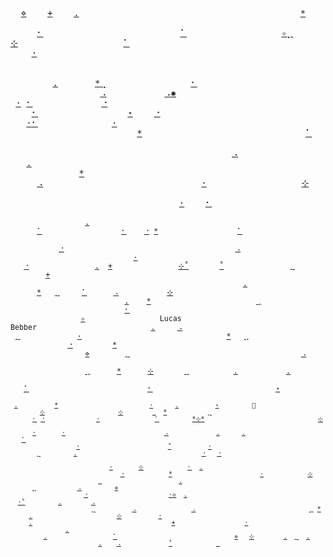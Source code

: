 <samp>&nbsp;&nbsp;[⋄](#)&nbsp;&nbsp;&nbsp;&nbsp;[+](#)&nbsp;&nbsp;&nbsp;&nbsp;[.](#)&nbsp;&nbsp;&nbsp;&nbsp;&nbsp;&nbsp;&nbsp;&nbsp;&nbsp;&nbsp;&nbsp;&nbsp;&nbsp;&nbsp;&nbsp;&nbsp;&nbsp;&nbsp;&nbsp;&nbsp;&nbsp;&nbsp;&nbsp;&nbsp;&nbsp;&nbsp;&nbsp;&nbsp;&nbsp;&nbsp;&nbsp;&nbsp;&nbsp;&nbsp;&nbsp;&nbsp;&nbsp;&nbsp;&nbsp;&nbsp;&nbsp;&nbsp;[\*](#)&nbsp;&nbsp;&nbsp;&nbsp;&nbsp;&nbsp;&nbsp;&nbsp;&nbsp;&nbsp;&nbsp;&nbsp;&nbsp;&nbsp;&nbsp;&nbsp;&nbsp;&nbsp;&nbsp;&nbsp;&nbsp;&nbsp;&nbsp;&nbsp;<br/>&nbsp;&nbsp;&nbsp;&nbsp;&nbsp;[⠂](#)&nbsp;&nbsp;&nbsp;&nbsp;&nbsp;&nbsp;&nbsp;&nbsp;&nbsp;&nbsp;&nbsp;&nbsp;&nbsp;&nbsp;&nbsp;&nbsp;&nbsp;&nbsp;&nbsp;&nbsp;&nbsp;&nbsp;&nbsp;&nbsp;&nbsp;&nbsp;[⠁](#)&nbsp;&nbsp;&nbsp;&nbsp;&nbsp;&nbsp;&nbsp;&nbsp;&nbsp;&nbsp;&nbsp;&nbsp;&nbsp;&nbsp;&nbsp;&nbsp;&nbsp;&nbsp;[✧](#)[⡀](#)&nbsp;&nbsp;&nbsp;&nbsp;&nbsp;[⊹](#)&nbsp;&nbsp;&nbsp;&nbsp;&nbsp;&nbsp;&nbsp;&nbsp;&nbsp;&nbsp;&nbsp;&nbsp;&nbsp;&nbsp;&nbsp;&nbsp;&nbsp;&nbsp;&nbsp;&nbsp;[⠁](#)<br/>&nbsp;&nbsp;&nbsp;&nbsp;[·](#)&nbsp;&nbsp;&nbsp;&nbsp;&nbsp;&nbsp;&nbsp;&nbsp;&nbsp;&nbsp;&nbsp;&nbsp;&nbsp;&nbsp;&nbsp;&nbsp;&nbsp;&nbsp;&nbsp;&nbsp;&nbsp;&nbsp;&nbsp;&nbsp;&nbsp;&nbsp;&nbsp;&nbsp;&nbsp;&nbsp;&nbsp;&nbsp;&nbsp;&nbsp;&nbsp;&nbsp;&nbsp;&nbsp;&nbsp;&nbsp;&nbsp;&nbsp;&nbsp;&nbsp;&nbsp;&nbsp;&nbsp;&nbsp;&nbsp;&nbsp;&nbsp;&nbsp;&nbsp;&nbsp;&nbsp;&nbsp;&nbsp;&nbsp;&nbsp;&nbsp;&nbsp;&nbsp;&nbsp;&nbsp;&nbsp;&nbsp;&nbsp;&nbsp;&nbsp;&nbsp;&nbsp;&nbsp;&nbsp;&nbsp;&nbsp;<br/>&nbsp;&nbsp;&nbsp;&nbsp;&nbsp;&nbsp;&nbsp;&nbsp;&nbsp;&nbsp;&nbsp;&nbsp;&nbsp;&nbsp;&nbsp;&nbsp;&nbsp;&nbsp;&nbsp;&nbsp;&nbsp;&nbsp;&nbsp;&nbsp;&nbsp;&nbsp;&nbsp;&nbsp;&nbsp;&nbsp;&nbsp;&nbsp;&nbsp;&nbsp;&nbsp;&nbsp;&nbsp;[ ](#)&nbsp;&nbsp;&nbsp;&nbsp;&nbsp;&nbsp;&nbsp;&nbsp;[.](#)&nbsp;&nbsp;&nbsp;&nbsp;&nbsp;&nbsp;&nbsp;[\*](#)[⢀](#)&nbsp;&nbsp;&nbsp;&nbsp;&nbsp;&nbsp;&nbsp;&nbsp;&nbsp;&nbsp;&nbsp;&nbsp;&nbsp;&nbsp;&nbsp;&nbsp;[⠂](#)&nbsp;&nbsp;&nbsp;&nbsp;&nbsp;&nbsp;&nbsp;<br/>&nbsp;&nbsp;&nbsp;&nbsp;&nbsp;&nbsp;&nbsp;&nbsp;&nbsp;&nbsp;&nbsp;&nbsp;&nbsp;&nbsp;&nbsp;&nbsp;&nbsp;[⠠](#)&nbsp;&nbsp;&nbsp;&nbsp;&nbsp;&nbsp;&nbsp;&nbsp;&nbsp;&nbsp;&nbsp;[⠠](#)[✺](#)&nbsp;&nbsp;&nbsp;&nbsp;&nbsp;&nbsp;&nbsp;&nbsp;&nbsp;&nbsp;&nbsp;&nbsp;&nbsp;&nbsp;&nbsp;&nbsp;&nbsp;&nbsp;&nbsp;&nbsp;&nbsp;&nbsp;&nbsp;&nbsp;&nbsp;&nbsp;&nbsp;&nbsp;&nbsp;[·](#)&nbsp;[⠂](#)&nbsp;&nbsp;&nbsp;&nbsp;&nbsp;&nbsp;&nbsp;&nbsp;&nbsp;&nbsp;&nbsp;&nbsp;&nbsp;[⠐](#)&nbsp;&nbsp;&nbsp;<br/>&nbsp;&nbsp;&nbsp;&nbsp;[⠂](#)&nbsp;&nbsp;&nbsp;&nbsp;&nbsp;&nbsp;&nbsp;&nbsp;&nbsp;&nbsp;&nbsp;&nbsp;&nbsp;&nbsp;&nbsp;&nbsp;&nbsp;[⋆](#)&nbsp;&nbsp;&nbsp;&nbsp;[⠐](#)&nbsp;&nbsp;&nbsp;&nbsp;&nbsp;&nbsp;&nbsp;&nbsp;&nbsp;&nbsp;&nbsp;&nbsp;&nbsp;&nbsp;&nbsp;&nbsp;&nbsp;&nbsp;&nbsp;&nbsp;&nbsp;&nbsp;&nbsp;&nbsp;&nbsp;&nbsp;&nbsp;&nbsp;&nbsp;&nbsp;&nbsp;&nbsp;&nbsp;&nbsp;[·](#)[⠂](#)&nbsp;&nbsp;&nbsp;&nbsp;&nbsp;&nbsp;&nbsp;&nbsp;&nbsp;&nbsp;&nbsp;&nbsp;&nbsp;&nbsp;[·](#)&nbsp;<br/>&nbsp;&nbsp;&nbsp;&nbsp;&nbsp;&nbsp;&nbsp;&nbsp;&nbsp;&nbsp;&nbsp;&nbsp;&nbsp;&nbsp;&nbsp;&nbsp;&nbsp;&nbsp;&nbsp;&nbsp;&nbsp;&nbsp;&nbsp;&nbsp;[\*](#)&nbsp;&nbsp;&nbsp;&nbsp;&nbsp;&nbsp;&nbsp;&nbsp;&nbsp;&nbsp;&nbsp;&nbsp;&nbsp;&nbsp;&nbsp;&nbsp;&nbsp;&nbsp;&nbsp;&nbsp;&nbsp;&nbsp;&nbsp;&nbsp;&nbsp;&nbsp;&nbsp;&nbsp;&nbsp;&nbsp;&nbsp;[⠁](#)&nbsp;&nbsp;&nbsp;&nbsp;&nbsp;&nbsp;&nbsp;&nbsp;&nbsp;&nbsp;&nbsp;&nbsp;&nbsp;&nbsp;&nbsp;&nbsp;&nbsp;&nbsp;&nbsp;&nbsp;&nbsp;&nbsp;&nbsp;<br/>&nbsp;&nbsp;&nbsp;&nbsp;&nbsp;&nbsp;&nbsp;&nbsp;&nbsp;&nbsp;&nbsp;&nbsp;&nbsp;&nbsp;&nbsp;&nbsp;&nbsp;&nbsp;&nbsp;&nbsp;&nbsp;&nbsp;&nbsp;&nbsp;&nbsp;&nbsp;&nbsp;&nbsp;&nbsp;&nbsp;&nbsp;&nbsp;&nbsp;&nbsp;&nbsp;&nbsp;&nbsp;&nbsp;&nbsp;&nbsp;&nbsp;&nbsp;[⠠](#)&nbsp;&nbsp;&nbsp;&nbsp;&nbsp;&nbsp;&nbsp;&nbsp;&nbsp;&nbsp;&nbsp;&nbsp;&nbsp;&nbsp;&nbsp;&nbsp;&nbsp;&nbsp;&nbsp;[.](#)&nbsp;&nbsp;&nbsp;&nbsp;&nbsp;&nbsp;&nbsp;&nbsp;&nbsp;&nbsp;&nbsp;&nbsp;&nbsp;&nbsp;&nbsp;&nbsp;&nbsp;<br/>&nbsp;&nbsp;&nbsp;&nbsp;&nbsp;&nbsp;&nbsp;&nbsp;&nbsp;&nbsp;&nbsp;&nbsp;&nbsp;[\*](#)&nbsp;&nbsp;[ ](#)&nbsp;&nbsp;&nbsp;&nbsp;&nbsp;[⠠](#)&nbsp;&nbsp;&nbsp;&nbsp;&nbsp;&nbsp;&nbsp;&nbsp;&nbsp;&nbsp;&nbsp;&nbsp;&nbsp;&nbsp;&nbsp;&nbsp;&nbsp;&nbsp;&nbsp;&nbsp;&nbsp;&nbsp;&nbsp;&nbsp;&nbsp;&nbsp;&nbsp;&nbsp;&nbsp;&nbsp;[·](#)&nbsp;&nbsp;&nbsp;&nbsp;&nbsp;&nbsp;&nbsp;&nbsp;&nbsp;&nbsp;&nbsp;&nbsp;&nbsp;&nbsp;&nbsp;&nbsp;&nbsp;&nbsp;[⊹](#)&nbsp;&nbsp;&nbsp;&nbsp;&nbsp;&nbsp;&nbsp;<br/>&nbsp;&nbsp;&nbsp;&nbsp;&nbsp;&nbsp;&nbsp;&nbsp;&nbsp;&nbsp;&nbsp;&nbsp;&nbsp;&nbsp;&nbsp;&nbsp;&nbsp;&nbsp;&nbsp;&nbsp;&nbsp;&nbsp;&nbsp;&nbsp;&nbsp;&nbsp;&nbsp;&nbsp;&nbsp;&nbsp;&nbsp;&nbsp;[·](#)&nbsp;&nbsp;&nbsp;&nbsp;[⠂](#)&nbsp;&nbsp;&nbsp;&nbsp;&nbsp;&nbsp;&nbsp;&nbsp;&nbsp;&nbsp;&nbsp;&nbsp;&nbsp;&nbsp;&nbsp;&nbsp;&nbsp;&nbsp;&nbsp;&nbsp;&nbsp;&nbsp;&nbsp;&nbsp;&nbsp;&nbsp;&nbsp;&nbsp;&nbsp;&nbsp;&nbsp;&nbsp;&nbsp;&nbsp;&nbsp;&nbsp;&nbsp;&nbsp;&nbsp;&nbsp;&nbsp;&nbsp;<br/><sub>&nbsp;&nbsp;&nbsp;&nbsp;&nbsp;&nbsp;&nbsp;&nbsp;&nbsp;&nbsp;&nbsp;&nbsp;&nbsp;&nbsp;&nbsp;&nbsp;&nbsp;[.](#)&nbsp;&nbsp;&nbsp;&nbsp;&nbsp;&nbsp;&nbsp;&nbsp;&nbsp;&nbsp;&nbsp;[ ](#)&nbsp;&nbsp;&nbsp;&nbsp;&nbsp;&nbsp;[⠁](#)&nbsp;&nbsp;&nbsp;&nbsp;&nbsp;&nbsp;&nbsp;&nbsp;&nbsp;&nbsp;&nbsp;&nbsp;&nbsp;&nbsp;&nbsp;&nbsp;&nbsp;&nbsp;[⠂](#)&nbsp;&nbsp;&nbsp;&nbsp;[⠐](#)&nbsp;[\*](#)&nbsp;&nbsp;&nbsp;&nbsp;&nbsp;&nbsp;&nbsp;&nbsp;&nbsp;&nbsp;&nbsp;&nbsp;&nbsp;&nbsp;&nbsp;&nbsp;&nbsp;&nbsp;[⠁](#)&nbsp;&nbsp;&nbsp;&nbsp;&nbsp;&nbsp;&nbsp;&nbsp;&nbsp;&nbsp;&nbsp;&nbsp;&nbsp;&nbsp;&nbsp;&nbsp;&nbsp;&nbsp;&nbsp;&nbsp;&nbsp;&nbsp;&nbsp;&nbsp;&nbsp;&nbsp;<br/>&nbsp;&nbsp;&nbsp;&nbsp;&nbsp;&nbsp;&nbsp;&nbsp;&nbsp;&nbsp;&nbsp;[⠐](#)&nbsp;&nbsp;&nbsp;&nbsp;&nbsp;&nbsp;&nbsp;&nbsp;&nbsp;&nbsp;&nbsp;&nbsp;&nbsp;&nbsp;&nbsp;&nbsp;&nbsp;&nbsp;&nbsp;&nbsp;&nbsp;&nbsp;&nbsp;&nbsp;&nbsp;&nbsp;&nbsp;&nbsp;&nbsp;&nbsp;&nbsp;&nbsp;&nbsp;&nbsp;&nbsp;&nbsp;&nbsp;&nbsp;&nbsp;[⠠](#)&nbsp;&nbsp;&nbsp;&nbsp;&nbsp;&nbsp;&nbsp;&nbsp;&nbsp;&nbsp;&nbsp;&nbsp;&nbsp;&nbsp;&nbsp;&nbsp;&nbsp;&nbsp;&nbsp;&nbsp;&nbsp;&nbsp;&nbsp;&nbsp;&nbsp;&nbsp;&nbsp;&nbsp;&nbsp;&nbsp;&nbsp;&nbsp;&nbsp;&nbsp;&nbsp;&nbsp;&nbsp;&nbsp;&nbsp;&nbsp;&nbsp;&nbsp;&nbsp;&nbsp;&nbsp;&nbsp;&nbsp;[·](#)&nbsp;&nbsp;&nbsp;&nbsp;&nbsp;&nbsp;&nbsp;&nbsp;<br/>&nbsp;&nbsp;&nbsp;[⠐](#)&nbsp;&nbsp;&nbsp;&nbsp;&nbsp;&nbsp;&nbsp;&nbsp;&nbsp;&nbsp;&nbsp;&nbsp;&nbsp;&nbsp;&nbsp;[.](#)&nbsp;&nbsp;[+](#)&nbsp;&nbsp;&nbsp;&nbsp;&nbsp;&nbsp;&nbsp;&nbsp;&nbsp;&nbsp;&nbsp;&nbsp;&nbsp;&nbsp;&nbsp;[⊹](#)[˚](#)&nbsp;&nbsp;&nbsp;&nbsp;&nbsp;&nbsp;&nbsp;[˚](#)&nbsp;&nbsp;&nbsp;&nbsp;&nbsp;&nbsp;&nbsp;&nbsp;&nbsp;&nbsp;&nbsp;&nbsp;&nbsp;&nbsp;&nbsp;[⡀](#)&nbsp;&nbsp;&nbsp;&nbsp;&nbsp;&nbsp;&nbsp;&nbsp;&nbsp;&nbsp;&nbsp;&nbsp;&nbsp;&nbsp;[+](#)&nbsp;&nbsp;&nbsp;&nbsp;&nbsp;&nbsp;&nbsp;&nbsp;&nbsp;&nbsp;&nbsp;&nbsp;&nbsp;&nbsp;&nbsp;&nbsp;&nbsp;&nbsp;&nbsp;&nbsp;&nbsp;&nbsp;&nbsp;&nbsp;&nbsp;&nbsp;&nbsp;&nbsp;&nbsp;<br/>&nbsp;&nbsp;&nbsp;&nbsp;&nbsp;&nbsp;&nbsp;&nbsp;&nbsp;&nbsp;&nbsp;&nbsp;&nbsp;&nbsp;&nbsp;&nbsp;&nbsp;&nbsp;&nbsp;&nbsp;&nbsp;&nbsp;&nbsp;&nbsp;&nbsp;&nbsp;&nbsp;&nbsp;&nbsp;&nbsp;&nbsp;&nbsp;&nbsp;&nbsp;&nbsp;&nbsp;&nbsp;&nbsp;&nbsp;&nbsp;&nbsp;&nbsp;&nbsp;&nbsp;&nbsp;&nbsp;&nbsp;&nbsp;&nbsp;&nbsp;&nbsp;&nbsp;&nbsp;[.](#)&nbsp;&nbsp;&nbsp;&nbsp;&nbsp;&nbsp;&nbsp;&nbsp;&nbsp;&nbsp;&nbsp;&nbsp;&nbsp;&nbsp;&nbsp;&nbsp;&nbsp;&nbsp;&nbsp;&nbsp;&nbsp;&nbsp;&nbsp;[\*](#)&nbsp;&nbsp;&nbsp;[⡀](#)&nbsp;&nbsp;&nbsp;&nbsp;&nbsp;[⠁](#)&nbsp;&nbsp;&nbsp;&nbsp;&nbsp;&nbsp;[⠠](#)&nbsp;&nbsp;&nbsp;&nbsp;&nbsp;&nbsp;&nbsp;&nbsp;&nbsp;&nbsp;&nbsp;[⊹](#)&nbsp;<br/>&nbsp;&nbsp;&nbsp;&nbsp;&nbsp;&nbsp;&nbsp;&nbsp;&nbsp;&nbsp;&nbsp;&nbsp;&nbsp;&nbsp;&nbsp;&nbsp;&nbsp;&nbsp;&nbsp;&nbsp;&nbsp;&nbsp;&nbsp;&nbsp;&nbsp;&nbsp;[.](#)&nbsp;&nbsp;&nbsp;&nbsp;[\*](#)&nbsp;&nbsp;&nbsp;&nbsp;&nbsp;&nbsp;&nbsp;&nbsp;&nbsp;&nbsp;&nbsp;&nbsp;&nbsp;&nbsp;&nbsp;&nbsp;&nbsp;&nbsp;&nbsp;&nbsp;&nbsp;&nbsp;&nbsp;&nbsp;[⢀](#)&nbsp;&nbsp;&nbsp;&nbsp;&nbsp;&nbsp;&nbsp;&nbsp;&nbsp;&nbsp;&nbsp;&nbsp;&nbsp;&nbsp;&nbsp;&nbsp;&nbsp;&nbsp;&nbsp;&nbsp;&nbsp;&nbsp;&nbsp;&nbsp;&nbsp;&nbsp;&nbsp;&nbsp;&nbsp;&nbsp;&nbsp;&nbsp;&nbsp;&nbsp;&nbsp;&nbsp;&nbsp;&nbsp;&nbsp;&nbsp;[⠂](#)&nbsp;&nbsp;&nbsp;&nbsp;&nbsp;&nbsp;&nbsp;&nbsp;&nbsp;&nbsp;<br/>&nbsp;&nbsp;&nbsp;&nbsp;&nbsp;&nbsp;&nbsp;&nbsp;&nbsp;&nbsp;&nbsp;&nbsp;&nbsp;&nbsp;&nbsp;&nbsp;[✧](#)&nbsp;&nbsp;&nbsp;&nbsp;&nbsp;&nbsp;&nbsp;&nbsp;&nbsp;&nbsp;&nbsp;&nbsp;&nbsp;&nbsp;&nbsp;&nbsp;&nbsp;Lucas Bebber&nbsp;&nbsp;&nbsp;&nbsp;&nbsp;&nbsp;&nbsp;&nbsp;&nbsp;&nbsp;&nbsp;&nbsp;&nbsp;&nbsp;&nbsp;&nbsp;&nbsp;&nbsp;&nbsp;&nbsp;&nbsp;&nbsp;&nbsp;&nbsp;&nbsp;&nbsp;[.](#)&nbsp;&nbsp;&nbsp;&nbsp;&nbsp;[⠠](#)&nbsp;&nbsp;&nbsp;&nbsp;&nbsp;&nbsp;&nbsp;&nbsp;&nbsp;&nbsp;&nbsp;&nbsp;&nbsp;&nbsp;&nbsp;&nbsp;&nbsp;&nbsp;&nbsp;&nbsp;&nbsp;&nbsp;&nbsp;&nbsp;&nbsp;&nbsp;&nbsp;&nbsp;&nbsp;<br/>&nbsp;[⡀](#)&nbsp;&nbsp;&nbsp;&nbsp;&nbsp;&nbsp;&nbsp;&nbsp;&nbsp;&nbsp;&nbsp;&nbsp;&nbsp;[·](#)&nbsp;&nbsp;&nbsp;&nbsp;&nbsp;&nbsp;&nbsp;&nbsp;&nbsp;&nbsp;&nbsp;&nbsp;&nbsp;&nbsp;&nbsp;&nbsp;&nbsp;&nbsp;&nbsp;&nbsp;&nbsp;&nbsp;&nbsp;&nbsp;&nbsp;&nbsp;&nbsp;&nbsp;&nbsp;&nbsp;&nbsp;&nbsp;&nbsp;[\*](#)&nbsp;&nbsp;&nbsp;[⢀](#)&nbsp;&nbsp;&nbsp;&nbsp;&nbsp;&nbsp;&nbsp;&nbsp;&nbsp;&nbsp;&nbsp;&nbsp;&nbsp;&nbsp;&nbsp;&nbsp;&nbsp;&nbsp;&nbsp;&nbsp;&nbsp;&nbsp;&nbsp;&nbsp;&nbsp;&nbsp;&nbsp;&nbsp;&nbsp;&nbsp;[⠐](#)&nbsp;&nbsp;&nbsp;&nbsp;&nbsp;&nbsp;&nbsp;&nbsp;&nbsp;[\*](#)&nbsp;&nbsp;&nbsp;&nbsp;&nbsp;&nbsp;&nbsp;&nbsp;&nbsp;&nbsp;&nbsp;&nbsp;&nbsp;<br/>&nbsp;&nbsp;&nbsp;&nbsp;&nbsp;&nbsp;&nbsp;&nbsp;&nbsp;&nbsp;&nbsp;&nbsp;&nbsp;&nbsp;&nbsp;&nbsp;&nbsp;[⋄](#)&nbsp;&nbsp;&nbsp;&nbsp;&nbsp;&nbsp;&nbsp;&nbsp;[⡀](#)&nbsp;&nbsp;&nbsp;&nbsp;&nbsp;&nbsp;&nbsp;&nbsp;&nbsp;&nbsp;&nbsp;&nbsp;&nbsp;&nbsp;&nbsp;&nbsp;&nbsp;&nbsp;&nbsp;&nbsp;&nbsp;&nbsp;&nbsp;&nbsp;&nbsp;&nbsp;&nbsp;&nbsp;&nbsp;&nbsp;&nbsp;&nbsp;&nbsp;&nbsp;&nbsp;&nbsp;&nbsp;&nbsp;&nbsp;[⠠](#)&nbsp;&nbsp;&nbsp;&nbsp;&nbsp;&nbsp;&nbsp;&nbsp;&nbsp;&nbsp;&nbsp;&nbsp;&nbsp;&nbsp;&nbsp;&nbsp;&nbsp;&nbsp;&nbsp;&nbsp;&nbsp;&nbsp;&nbsp;&nbsp;&nbsp;&nbsp;&nbsp;&nbsp;&nbsp;&nbsp;&nbsp;&nbsp;&nbsp;&nbsp;&nbsp;&nbsp;&nbsp;&nbsp;&nbsp;&nbsp;&nbsp;<br/>&nbsp;&nbsp;&nbsp;&nbsp;&nbsp;&nbsp;&nbsp;&nbsp;&nbsp;&nbsp;&nbsp;&nbsp;&nbsp;&nbsp;&nbsp;&nbsp;&nbsp;[⢀](#)&nbsp;&nbsp;&nbsp;&nbsp;&nbsp;&nbsp;[\*](#)&nbsp;&nbsp;&nbsp;&nbsp;&nbsp;&nbsp;[⊹](#)&nbsp;&nbsp;&nbsp;&nbsp;&nbsp;&nbsp;&nbsp;[⢀](#)&nbsp;&nbsp;&nbsp;&nbsp;&nbsp;&nbsp;&nbsp;&nbsp;&nbsp;&nbsp;[.](#)&nbsp;&nbsp;&nbsp;&nbsp;&nbsp;&nbsp;&nbsp;&nbsp;&nbsp;&nbsp;&nbsp;[.](#)&nbsp;&nbsp;&nbsp;&nbsp;&nbsp;&nbsp;&nbsp;&nbsp;&nbsp;&nbsp;&nbsp;&nbsp;&nbsp;&nbsp;&nbsp;&nbsp;&nbsp;&nbsp;&nbsp;&nbsp;&nbsp;&nbsp;&nbsp;&nbsp;&nbsp;&nbsp;&nbsp;&nbsp;&nbsp;&nbsp;&nbsp;&nbsp;&nbsp;&nbsp;&nbsp;&nbsp;&nbsp;&nbsp;&nbsp;&nbsp;&nbsp;&nbsp;&nbsp;&nbsp;&nbsp;<br/>&nbsp;&nbsp;&nbsp;[⠁](#)&nbsp;&nbsp;&nbsp;&nbsp;&nbsp;&nbsp;&nbsp;&nbsp;&nbsp;&nbsp;&nbsp;&nbsp;&nbsp;&nbsp;&nbsp;&nbsp;&nbsp;&nbsp;&nbsp;&nbsp;&nbsp;&nbsp;&nbsp;&nbsp;&nbsp;&nbsp;&nbsp;[⠂](#)&nbsp;&nbsp;&nbsp;&nbsp;&nbsp;&nbsp;&nbsp;&nbsp;&nbsp;&nbsp;&nbsp;&nbsp;&nbsp;&nbsp;&nbsp;&nbsp;&nbsp;&nbsp;&nbsp;&nbsp;&nbsp;&nbsp;&nbsp;&nbsp;&nbsp;&nbsp;&nbsp;&nbsp;[⋆](#)&nbsp;&nbsp;&nbsp;&nbsp;&nbsp;&nbsp;&nbsp;&nbsp;&nbsp;&nbsp;&nbsp;&nbsp;&nbsp;&nbsp;&nbsp;&nbsp;&nbsp;&nbsp;&nbsp;&nbsp;&nbsp;&nbsp;&nbsp;&nbsp;&nbsp;&nbsp;&nbsp;&nbsp;&nbsp;&nbsp;&nbsp;&nbsp;&nbsp;&nbsp;&nbsp;&nbsp;&nbsp;&nbsp;&nbsp;&nbsp;&nbsp;&nbsp;&nbsp;&nbsp;&nbsp;&nbsp;&nbsp;<br/><sub>&nbsp;[.](#)&nbsp;&nbsp;&nbsp;&nbsp;&nbsp;&nbsp;&nbsp;&nbsp;&nbsp;&nbsp;[\*](#)&nbsp;&nbsp;&nbsp;&nbsp;&nbsp;&nbsp;&nbsp;&nbsp;&nbsp;&nbsp;&nbsp;&nbsp;&nbsp;&nbsp;&nbsp;&nbsp;&nbsp;&nbsp;&nbsp;&nbsp;&nbsp;&nbsp;&nbsp;&nbsp;&nbsp;[·](#)&nbsp;&nbsp;&nbsp;&nbsp;&nbsp;&nbsp;[.](#)&nbsp;&nbsp;&nbsp;&nbsp;&nbsp;&nbsp;&nbsp;&nbsp;&nbsp;&nbsp;[⋆](#)&nbsp;&nbsp;&nbsp;&nbsp;&nbsp;&nbsp;&nbsp;&nbsp;&nbsp;🌙&nbsp;&nbsp;&nbsp;&nbsp;&nbsp;&nbsp;&nbsp;&nbsp;&nbsp;&nbsp;&nbsp;&nbsp;&nbsp;&nbsp;&nbsp;&nbsp;&nbsp;&nbsp;&nbsp;&nbsp;&nbsp;&nbsp;&nbsp;&nbsp;&nbsp;&nbsp;&nbsp;[⊹](#)&nbsp;&nbsp;&nbsp;&nbsp;&nbsp;&nbsp;&nbsp;&nbsp;&nbsp;&nbsp;&nbsp;&nbsp;&nbsp;&nbsp;&nbsp;&nbsp;&nbsp;&nbsp;&nbsp;&nbsp;[⊹](#)&nbsp;&nbsp;&nbsp;&nbsp;&nbsp;&nbsp;&nbsp;&nbsp;[ ](#)&nbsp;&nbsp;[\*](#)&nbsp;&nbsp;&nbsp;&nbsp;&nbsp;&nbsp;&nbsp;&nbsp;&nbsp;&nbsp;&nbsp;[⡀](#)&nbsp;&nbsp;&nbsp;&nbsp;&nbsp;&nbsp;<br/>&nbsp;&nbsp;&nbsp;&nbsp;&nbsp;&nbsp;[⠂](#)&nbsp;[⠐](#)&nbsp;&nbsp;&nbsp;&nbsp;&nbsp;&nbsp;&nbsp;&nbsp;&nbsp;&nbsp;&nbsp;&nbsp;&nbsp;&nbsp;[·](#)&nbsp;&nbsp;&nbsp;&nbsp;&nbsp;&nbsp;&nbsp;&nbsp;&nbsp;&nbsp;&nbsp;&nbsp;&nbsp;&nbsp;&nbsp;[⠁](#)&nbsp;&nbsp;&nbsp;&nbsp;&nbsp;&nbsp;&nbsp;&nbsp;&nbsp;[\*](#)[⊹](#)[\*](#)&nbsp;&nbsp;&nbsp;&nbsp;&nbsp;&nbsp;&nbsp;&nbsp;&nbsp;&nbsp;&nbsp;&nbsp;&nbsp;&nbsp;&nbsp;&nbsp;&nbsp;&nbsp;&nbsp;&nbsp;&nbsp;&nbsp;&nbsp;&nbsp;&nbsp;&nbsp;&nbsp;&nbsp;&nbsp;&nbsp;&nbsp;[⊹](#)&nbsp;&nbsp;&nbsp;&nbsp;&nbsp;&nbsp;&nbsp;&nbsp;&nbsp;&nbsp;&nbsp;&nbsp;&nbsp;&nbsp;&nbsp;&nbsp;&nbsp;&nbsp;&nbsp;&nbsp;&nbsp;&nbsp;&nbsp;&nbsp;&nbsp;&nbsp;&nbsp;&nbsp;&nbsp;&nbsp;&nbsp;&nbsp;&nbsp;&nbsp;&nbsp;&nbsp;&nbsp;&nbsp;&nbsp;&nbsp;&nbsp;&nbsp;&nbsp;&nbsp;&nbsp;&nbsp;&nbsp;&nbsp;&nbsp;&nbsp;&nbsp;&nbsp;&nbsp;&nbsp;&nbsp;&nbsp;&nbsp;&nbsp;&nbsp;&nbsp;&nbsp;&nbsp;<br/>&nbsp;&nbsp;&nbsp;&nbsp;&nbsp;&nbsp;[·](#)&nbsp;&nbsp;&nbsp;&nbsp;&nbsp;&nbsp;&nbsp;[·](#)&nbsp;&nbsp;&nbsp;&nbsp;&nbsp;&nbsp;&nbsp;&nbsp;&nbsp;&nbsp;&nbsp;&nbsp;&nbsp;&nbsp;&nbsp;&nbsp;&nbsp;&nbsp;&nbsp;&nbsp;&nbsp;&nbsp;&nbsp;&nbsp;&nbsp;&nbsp;&nbsp;[⠠](#)&nbsp;&nbsp;&nbsp;&nbsp;&nbsp;&nbsp;&nbsp;&nbsp;&nbsp;&nbsp;&nbsp;&nbsp;&nbsp;[.](#)&nbsp;&nbsp;&nbsp;&nbsp;&nbsp;&nbsp;[.](#)&nbsp;&nbsp;&nbsp;&nbsp;&nbsp;&nbsp;&nbsp;&nbsp;&nbsp;&nbsp;&nbsp;&nbsp;&nbsp;&nbsp;&nbsp;&nbsp;&nbsp;&nbsp;&nbsp;&nbsp;&nbsp;&nbsp;&nbsp;&nbsp;[⠁](#)&nbsp;&nbsp;&nbsp;&nbsp;&nbsp;&nbsp;&nbsp;&nbsp;&nbsp;&nbsp;&nbsp;&nbsp;&nbsp;&nbsp;&nbsp;&nbsp;&nbsp;&nbsp;&nbsp;&nbsp;&nbsp;&nbsp;&nbsp;&nbsp;&nbsp;&nbsp;&nbsp;&nbsp;&nbsp;&nbsp;&nbsp;&nbsp;&nbsp;&nbsp;&nbsp;&nbsp;&nbsp;&nbsp;&nbsp;&nbsp;&nbsp;&nbsp;&nbsp;&nbsp;&nbsp;&nbsp;&nbsp;&nbsp;&nbsp;&nbsp;&nbsp;&nbsp;&nbsp;&nbsp;&nbsp;&nbsp;&nbsp;<br/>&nbsp;&nbsp;&nbsp;&nbsp;&nbsp;&nbsp;&nbsp;&nbsp;&nbsp;&nbsp;&nbsp;&nbsp;&nbsp;&nbsp;&nbsp;&nbsp;&nbsp;&nbsp;[·](#)&nbsp;&nbsp;&nbsp;&nbsp;&nbsp;&nbsp;&nbsp;&nbsp;&nbsp;&nbsp;&nbsp;&nbsp;&nbsp;&nbsp;&nbsp;&nbsp;&nbsp;&nbsp;&nbsp;&nbsp;&nbsp;&nbsp;&nbsp;&nbsp;[˚](#)&nbsp;&nbsp;&nbsp;&nbsp;&nbsp;&nbsp;&nbsp;&nbsp;&nbsp;&nbsp;[·](#)&nbsp;&nbsp;&nbsp;&nbsp;&nbsp;&nbsp;&nbsp;&nbsp;&nbsp;&nbsp;&nbsp;&nbsp;&nbsp;&nbsp;&nbsp;&nbsp;&nbsp;&nbsp;&nbsp;&nbsp;&nbsp;&nbsp;&nbsp;&nbsp;&nbsp;&nbsp;&nbsp;&nbsp;&nbsp;&nbsp;&nbsp;&nbsp;&nbsp;&nbsp;&nbsp;&nbsp;&nbsp;&nbsp;[⡀](#)&nbsp;&nbsp;&nbsp;&nbsp;&nbsp;&nbsp;&nbsp;&nbsp;&nbsp;[.](#)&nbsp;&nbsp;&nbsp;&nbsp;&nbsp;&nbsp;&nbsp;&nbsp;&nbsp;&nbsp;&nbsp;&nbsp;&nbsp;&nbsp;&nbsp;&nbsp;&nbsp;&nbsp;&nbsp;&nbsp;&nbsp;&nbsp;&nbsp;&nbsp;&nbsp;&nbsp;&nbsp;&nbsp;&nbsp;&nbsp;&nbsp;&nbsp;&nbsp;&nbsp;[⠐](#)&nbsp;&nbsp;&nbsp;[⠐](#)&nbsp;&nbsp;&nbsp;<br/>&nbsp;&nbsp;&nbsp;&nbsp;&nbsp;&nbsp;&nbsp;&nbsp;&nbsp;&nbsp;&nbsp;&nbsp;&nbsp;&nbsp;&nbsp;&nbsp;&nbsp;&nbsp;&nbsp;&nbsp;&nbsp;&nbsp;&nbsp;&nbsp;&nbsp;&nbsp;&nbsp;&nbsp;&nbsp;&nbsp;&nbsp;&nbsp;&nbsp;&nbsp;&nbsp;&nbsp;&nbsp;&nbsp;&nbsp;&nbsp;&nbsp;&nbsp;&nbsp;&nbsp;&nbsp;&nbsp;&nbsp;&nbsp;&nbsp;&nbsp;&nbsp;&nbsp;&nbsp;&nbsp;&nbsp;&nbsp;&nbsp;&nbsp;&nbsp;&nbsp;&nbsp;&nbsp;&nbsp;&nbsp;&nbsp;&nbsp;&nbsp;&nbsp;&nbsp;&nbsp;&nbsp;&nbsp;&nbsp;&nbsp;&nbsp;&nbsp;&nbsp;&nbsp;&nbsp;&nbsp;&nbsp;&nbsp;&nbsp;&nbsp;&nbsp;&nbsp;&nbsp;&nbsp;&nbsp;&nbsp;&nbsp;&nbsp;&nbsp;&nbsp;&nbsp;&nbsp;&nbsp;&nbsp;&nbsp;&nbsp;&nbsp;&nbsp;&nbsp;&nbsp;&nbsp;&nbsp;&nbsp;&nbsp;&nbsp;&nbsp;&nbsp;&nbsp;&nbsp;[·](#)&nbsp;&nbsp;&nbsp;&nbsp;&nbsp;&nbsp;&nbsp;[⊹](#)&nbsp;&nbsp;&nbsp;&nbsp;&nbsp;&nbsp;&nbsp;&nbsp;&nbsp;&nbsp;&nbsp;&nbsp;[⠂](#)&nbsp;&nbsp;[.](#)&nbsp;&nbsp;&nbsp;&nbsp;&nbsp;&nbsp;&nbsp;&nbsp;<br/>&nbsp;&nbsp;&nbsp;&nbsp;&nbsp;&nbsp;&nbsp;&nbsp;&nbsp;&nbsp;&nbsp;&nbsp;&nbsp;&nbsp;&nbsp;&nbsp;&nbsp;&nbsp;&nbsp;&nbsp;&nbsp;&nbsp;&nbsp;&nbsp;&nbsp;&nbsp;&nbsp;&nbsp;&nbsp;&nbsp;[⠐](#)&nbsp;&nbsp;&nbsp;&nbsp;&nbsp;&nbsp;&nbsp;&nbsp;&nbsp;&nbsp;&nbsp;&nbsp;[\*](#)&nbsp;&nbsp;&nbsp;&nbsp;&nbsp;&nbsp;&nbsp;&nbsp;&nbsp;&nbsp;&nbsp;&nbsp;&nbsp;&nbsp;&nbsp;&nbsp;&nbsp;&nbsp;&nbsp;&nbsp;&nbsp;&nbsp;&nbsp;&nbsp;[·](#)&nbsp;&nbsp;&nbsp;&nbsp;&nbsp;&nbsp;&nbsp;&nbsp;&nbsp;&nbsp;&nbsp;&nbsp;[⊹](#)&nbsp;&nbsp;&nbsp;&nbsp;&nbsp;&nbsp;&nbsp;&nbsp;&nbsp;&nbsp;&nbsp;&nbsp;&nbsp;&nbsp;&nbsp;&nbsp;&nbsp;&nbsp;&nbsp;&nbsp;&nbsp;&nbsp;&nbsp;&nbsp;&nbsp;&nbsp;&nbsp;[ ](#)&nbsp;&nbsp;&nbsp;&nbsp;&nbsp;&nbsp;&nbsp;&nbsp;&nbsp;&nbsp;&nbsp;&nbsp;&nbsp;&nbsp;&nbsp;&nbsp;&nbsp;&nbsp;&nbsp;&nbsp;&nbsp;[.](#)&nbsp;&nbsp;&nbsp;&nbsp;&nbsp;&nbsp;&nbsp;&nbsp;&nbsp;&nbsp;&nbsp;&nbsp;&nbsp;&nbsp;<br/>&nbsp;&nbsp;&nbsp;&nbsp;&nbsp;&nbsp;[⢀](#)&nbsp;&nbsp;&nbsp;&nbsp;&nbsp;&nbsp;&nbsp;&nbsp;&nbsp;&nbsp;&nbsp;[⠠](#)&nbsp;&nbsp;&nbsp;&nbsp;&nbsp;&nbsp;&nbsp;&nbsp;&nbsp;[⋄](#)&nbsp;&nbsp;&nbsp;&nbsp;&nbsp;&nbsp;&nbsp;[ ](#)&nbsp;&nbsp;&nbsp;&nbsp;&nbsp;&nbsp;&nbsp;&nbsp;&nbsp;&nbsp;&nbsp;&nbsp;&nbsp;&nbsp;&nbsp;&nbsp;&nbsp;&nbsp;&nbsp;&nbsp;[⠐](#)&nbsp;&nbsp;&nbsp;&nbsp;&nbsp;&nbsp;&nbsp;&nbsp;&nbsp;&nbsp;&nbsp;&nbsp;&nbsp;&nbsp;&nbsp;&nbsp;&nbsp;&nbsp;&nbsp;&nbsp;&nbsp;&nbsp;[·](#)[⟡](#)&nbsp;&nbsp;[.](#)&nbsp;&nbsp;&nbsp;&nbsp;&nbsp;&nbsp;&nbsp;&nbsp;&nbsp;&nbsp;&nbsp;&nbsp;&nbsp;&nbsp;&nbsp;&nbsp;&nbsp;&nbsp;&nbsp;&nbsp;&nbsp;&nbsp;&nbsp;&nbsp;&nbsp;&nbsp;&nbsp;&nbsp;&nbsp;&nbsp;&nbsp;&nbsp;&nbsp;&nbsp;&nbsp;&nbsp;&nbsp;&nbsp;&nbsp;[·](#)[˚](#)&nbsp;&nbsp;&nbsp;&nbsp;&nbsp;&nbsp;&nbsp;&nbsp;&nbsp;[.](#)&nbsp;&nbsp;&nbsp;&nbsp;&nbsp;&nbsp;&nbsp;&nbsp;[⠠](#)&nbsp;<br/>&nbsp;&nbsp;&nbsp;&nbsp;&nbsp;&nbsp;&nbsp;&nbsp;&nbsp;&nbsp;&nbsp;&nbsp;&nbsp;&nbsp;&nbsp;&nbsp;&nbsp;&nbsp;&nbsp;&nbsp;&nbsp;&nbsp;[⡀](#)&nbsp;&nbsp;&nbsp;&nbsp;&nbsp;&nbsp;&nbsp;&nbsp;&nbsp;&nbsp;[⠠](#)&nbsp;&nbsp;&nbsp;&nbsp;&nbsp;&nbsp;&nbsp;&nbsp;&nbsp;&nbsp;&nbsp;&nbsp;&nbsp;&nbsp;&nbsp;[⠠](#)&nbsp;&nbsp;&nbsp;&nbsp;&nbsp;&nbsp;&nbsp;&nbsp;&nbsp;&nbsp;&nbsp;&nbsp;&nbsp;&nbsp;&nbsp;&nbsp;&nbsp;&nbsp;&nbsp;&nbsp;&nbsp;&nbsp;&nbsp;&nbsp;&nbsp;&nbsp;&nbsp;&nbsp;&nbsp;&nbsp;&nbsp;[⢀](#)&nbsp;[\*](#)&nbsp;&nbsp;&nbsp;&nbsp;&nbsp;&nbsp;[.](#)&nbsp;&nbsp;&nbsp;&nbsp;&nbsp;&nbsp;&nbsp;&nbsp;&nbsp;&nbsp;&nbsp;&nbsp;&nbsp;&nbsp;&nbsp;&nbsp;&nbsp;&nbsp;&nbsp;&nbsp;&nbsp;&nbsp;&nbsp;[⊹](#)&nbsp;&nbsp;&nbsp;&nbsp;&nbsp;&nbsp;&nbsp;&nbsp;&nbsp;&nbsp;[·](#)&nbsp;&nbsp;&nbsp;&nbsp;&nbsp;&nbsp;&nbsp;&nbsp;&nbsp;&nbsp;&nbsp;&nbsp;&nbsp;&nbsp;&nbsp;&nbsp;&nbsp;&nbsp;&nbsp;&nbsp;<br/>&nbsp;&nbsp;&nbsp;&nbsp;&nbsp;[.](#)&nbsp;&nbsp;&nbsp;&nbsp;&nbsp;&nbsp;&nbsp;&nbsp;&nbsp;&nbsp;&nbsp;&nbsp;&nbsp;&nbsp;&nbsp;&nbsp;&nbsp;&nbsp;&nbsp;&nbsp;&nbsp;&nbsp;&nbsp;&nbsp;&nbsp;&nbsp;&nbsp;&nbsp;&nbsp;&nbsp;&nbsp;&nbsp;&nbsp;&nbsp;&nbsp;&nbsp;&nbsp;&nbsp;[+](#)&nbsp;&nbsp;&nbsp;&nbsp;&nbsp;&nbsp;&nbsp;&nbsp;&nbsp;&nbsp;&nbsp;&nbsp;&nbsp;&nbsp;&nbsp;&nbsp;&nbsp;&nbsp;&nbsp;[·](#)&nbsp;&nbsp;&nbsp;&nbsp;&nbsp;&nbsp;&nbsp;&nbsp;&nbsp;&nbsp;&nbsp;&nbsp;&nbsp;&nbsp;&nbsp;&nbsp;&nbsp;&nbsp;&nbsp;&nbsp;&nbsp;&nbsp;&nbsp;&nbsp;&nbsp;&nbsp;&nbsp;&nbsp;&nbsp;&nbsp;&nbsp;&nbsp;&nbsp;&nbsp;&nbsp;&nbsp;[.](#)&nbsp;&nbsp;&nbsp;&nbsp;&nbsp;&nbsp;&nbsp;&nbsp;&nbsp;&nbsp;&nbsp;&nbsp;&nbsp;&nbsp;&nbsp;&nbsp;&nbsp;&nbsp;&nbsp;&nbsp;&nbsp;&nbsp;&nbsp;&nbsp;&nbsp;&nbsp;&nbsp;&nbsp;&nbsp;&nbsp;&nbsp;&nbsp;&nbsp;&nbsp;&nbsp;&nbsp;&nbsp;&nbsp;&nbsp;&nbsp;&nbsp;&nbsp;&nbsp;&nbsp;<br/>&nbsp;&nbsp;&nbsp;&nbsp;&nbsp;&nbsp;&nbsp;&nbsp;&nbsp;[.](#)&nbsp;&nbsp;&nbsp;&nbsp;&nbsp;&nbsp;&nbsp;&nbsp;&nbsp;&nbsp;&nbsp;&nbsp;&nbsp;&nbsp;&nbsp;&nbsp;&nbsp;&nbsp;[⠁](#)&nbsp;&nbsp;&nbsp;&nbsp;&nbsp;&nbsp;&nbsp;&nbsp;&nbsp;&nbsp;&nbsp;&nbsp;&nbsp;&nbsp;&nbsp;&nbsp;&nbsp;&nbsp;&nbsp;&nbsp;&nbsp;&nbsp;&nbsp;&nbsp;&nbsp;&nbsp;&nbsp;&nbsp;&nbsp;&nbsp;&nbsp;&nbsp;[⋄](#)&nbsp;&nbsp;&nbsp;[⊹](#)&nbsp;&nbsp;&nbsp;&nbsp;&nbsp;&nbsp;&nbsp;&nbsp;[.](#)&nbsp;&nbsp;[⡀](#)&nbsp;&nbsp;[.](#)&nbsp;&nbsp;&nbsp;&nbsp;&nbsp;&nbsp;&nbsp;&nbsp;&nbsp;&nbsp;&nbsp;&nbsp;&nbsp;&nbsp;&nbsp;&nbsp;&nbsp;&nbsp;&nbsp;&nbsp;&nbsp;&nbsp;&nbsp;&nbsp;&nbsp;&nbsp;&nbsp;&nbsp;[.](#)&nbsp;&nbsp;&nbsp;&nbsp;[⠠](#)&nbsp;&nbsp;&nbsp;&nbsp;&nbsp;&nbsp;&nbsp;&nbsp;&nbsp;&nbsp;&nbsp;&nbsp;&nbsp;[˚](#)&nbsp;&nbsp;&nbsp;&nbsp;&nbsp;&nbsp;&nbsp;&nbsp;&nbsp;&nbsp;&nbsp;&nbsp;[ ](#)&nbsp;&nbsp;&nbsp;&nbsp;<br/></sub></sub></sub></samp>